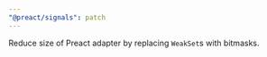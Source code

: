 ```yaml
---
"@preact/signals": patch
---
```


Reduce size of Preact adapter by replacing `WeakSet`s with bitmasks.
